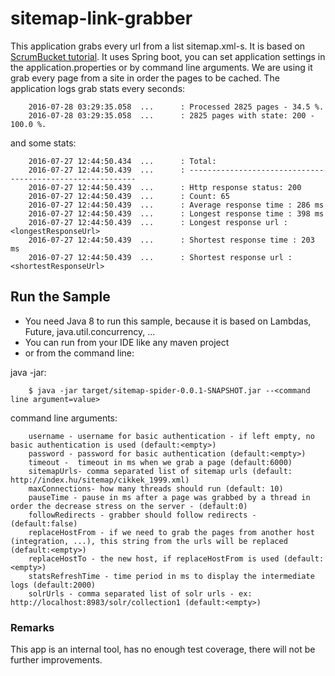 # sitemap-link-grabber

This application grabs every url from a list sitemap.xml-s.
It is based on [ScrumBucket tutorial](http://scrumbucket.org/tutorials/neo4j-site-crawler/).
It uses Spring boot, you can set application settings in the application.properties or by command line arguments.
We are using it grab every page from a site in order the pages to be cached.
The application logs grab stats every <statsRefreshTime> seconds:

		2016-07-28 03:29:35.058  ...      : Processed 2825 pages - 34.5 %.
		2016-07-28 03:29:35.058  ...      : 2825 pages with state: 200 - 100.0 %.

and some stats:

		2016-07-27 12:44:50.434  ...      : Total:
		2016-07-27 12:44:50.439  ...      : ----------------------------------------------------------
		2016-07-27 12:44:50.439  ...      : Http response status: 200
		2016-07-27 12:44:50.439  ...      : Count: 65
		2016-07-27 12:44:50.439  ...      : Average response time : 286 ms
		2016-07-27 12:44:50.439  ...      : Longest response time : 398 ms
		2016-07-27 12:44:50.439  ...      : Longest response url : <longestResponseUrl>
		2016-07-27 12:44:50.439  ...      : Shortest response time : 203 ms
		2016-07-27 12:44:50.439  ...      : Shortest response url : <shortestResponseUrl>

## Run the Sample

* You need Java 8 to run this sample, because it is based on Lambdas, Future, java.util.concurrency, ...
* You can run from your IDE like any maven project
* or from the command line:

java -jar:

		$ java -jar target/sitemap-spider-0.0.1-SNAPSHOT.jar --<command line argument=value>

command line arguments:

		username - username for basic authentication - if left empty, no basic authentication is used (default:<empty>)
		password - password for basic authentication (default:<empty>)
		timeout -  timeout in ms when we grab a page (default:6000)
		sitemapUrls- comma separated list of sitemap urls (default: http://index.hu/sitemap/cikkek_1999.xml)
		maxConnections- how many threads should run (default: 10)
		pauseTime - pause in ms after a page was grabbed by a thread in order the decrease stress on the server - (default:0)
		followRedirects - grabber should follow redirects - (default:false)
		replaceHostFrom - if we need to grab the pages from another host (integration, ...), this string from the urls will be replaced (default:<empty>)
		replaceHostTo - the new host, if replaceHostFrom is used (default:<empty>)
		statsRefreshTime - time period in ms to display the intermediate logs (default:2000)
		solrUrls - comma separated list of solr urls - ex: http://localhost:8983/solr/collection1 (default:<empty>)

### Remarks
This app is an internal tool, has no enough test coverage, there will not be further improvements.


